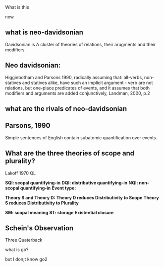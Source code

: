 What is this

new
## what is neo-davidsonian
Davidsonian is A cluster of theories of relations, their arugments and their modifiers

## Neo davidsonian: 
Higginbotham and Parsons 1990, radically assuming that:
all-verbs, non-statives and statives alike, have such an implicit argument - verb are not relations, but one-place predicates of events, and it assumes that both modifiers and arguments are added conjunctively,
Landman, 2000, p.2 

## what are the rivals of neo-davidsonian

## Parsons, 1990
Simple sentences of English contain subatomic quantification over events.

## What are the three theories of scope and plurality?
Lakoff 1970 QL

**SQI: scopal quantifying-in**
**DQI: distributive quantifying-in**
**NQI: non-scopal quantifying-in**
**Event type:**

**Theory S and Theory D:**
**Theory D reduces Distributivity to Scope**
**Theory S reduces Distributivity to Plurality**

**SM: scopal meaning**
**ST: storage**
**Existential closure**

## Schein's Observation
Three Quaterback

what is go?

but I don;t know go2



